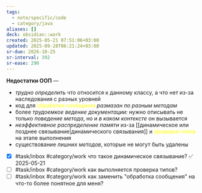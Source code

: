 ```yaml
---
tags:
  - note/specific/code
  - category/java
aliases: []
deck: obsidian::work
created: 2025-05-21 07:51:06+03:00
updated: 2025-09-28T06:21:24+03:00
sr-due: 2026-10-25
sr-interval: 392
sr-ease: 290
---
```


**Недостатки ООП**
—
- *трудно определить* что относится к данному классу, а что нет из-за наследования с разных уровней
- код для <font color="#ffff00">обработки сообщения</font> *размазан по разным методам*
- более *трудоемкое ведение документации:* нужно описывать не только *поведение метода*, но и *в каком контексте* он вызывается
- *неэффективное распределение памяти* из-за [[динамическое или позднее связывание|динамического связывания]] и <font color="#ffff00">проверки типов</font> на этапе выполнения
- существование *лишних методов*, которые не могут быть удалены

- [x] #task/inbox #category/work что такое динамическое связывание? ✅ 2025-05-21
- [ ] #task/inbox #category/work как выполняется проверка типов?
- [ ] #task/inbox #category/work как заменить "обработка сообщения" на что-то более понятное для меня?
